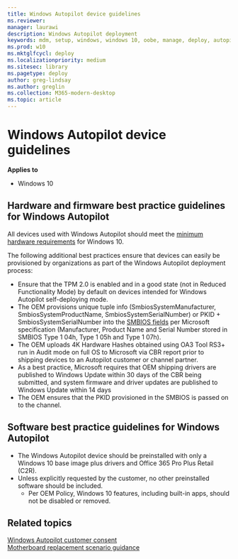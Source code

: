```yaml
---
title: Windows Autopilot device guidelines
ms.reviewer: 
manager: laurawi
description: Windows Autopilot deployment
keywords: mdm, setup, windows, windows 10, oobe, manage, deploy, autopilot, ztd, zero-touch, partner, msfb, intune
ms.prod: w10
ms.mktglfcycl: deploy
ms.localizationpriority: medium
ms.sitesec: library
ms.pagetype: deploy
author: greg-lindsay
ms.author: greglin
ms.collection: M365-modern-desktop
ms.topic: article
---
```



# Windows Autopilot device guidelines

**Applies to**

- Windows 10

## Hardware and firmware best practice guidelines for Windows Autopilot

All devices used with Windows Autopilot should meet the [minimum hardware requirements](https://docs.microsoft.com/windows-hardware/design/minimum/minimum-hardware-requirements-overview) for Windows 10.  

The following additional best practices ensure that devices can easily be provisioned by organizations as part of the Windows Autopilot deployment process: 
- Ensure that the TPM 2.0 is enabled and in a good state (not in Reduced Functionality Mode) by default on devices intended for Windows Autopilot self-deploying mode.
- The OEM provisions unique tuple info (SmbiosSystemManufacturer, SmbiosSystemProductName, SmbiosSystemSerialNumber) or PKID + SmbiosSystemSerialNumber into the [SMBIOS fields](https://docs.microsoft.com/windows-hardware/drivers/bringup/smbios) per Microsoft specification (Manufacturer, Product Name and Serial Number stored in SMBIOS Type 1 04h, Type 1 05h and Type 1 07h).
- The OEM uploads 4K Hardware Hashes obtained using OA3 Tool RS3+ run in Audit mode on full OS to Microsoft via CBR report prior to shipping devices to an Autopilot customer or channel partner.
- As a best practice, Microsoft requires that OEM shipping drivers are published to Windows Update within 30 days of the CBR being submitted, and system firmware and driver updates are published to Windows Update within 14 days
- The OEM ensures that the PKID provisioned in the SMBIOS is passed on to the channel.

## Software best practice guidelines for Windows Autopilot

- The Windows Autopilot device should be preinstalled with only a Windows 10 base image plus drivers and Office 365 Pro Plus Retail (C2R).
- Unless explicitly requested by the customer, no other preinstalled software should be included.
  - Per OEM Policy, Windows 10 features, including built-in apps, should not be disabled or removed.

## Related topics

[Windows Autopilot customer consent](registration-auth.md)<br>
[Motherboard replacement scenario guidance](autopilot-mbr.md)<br>
